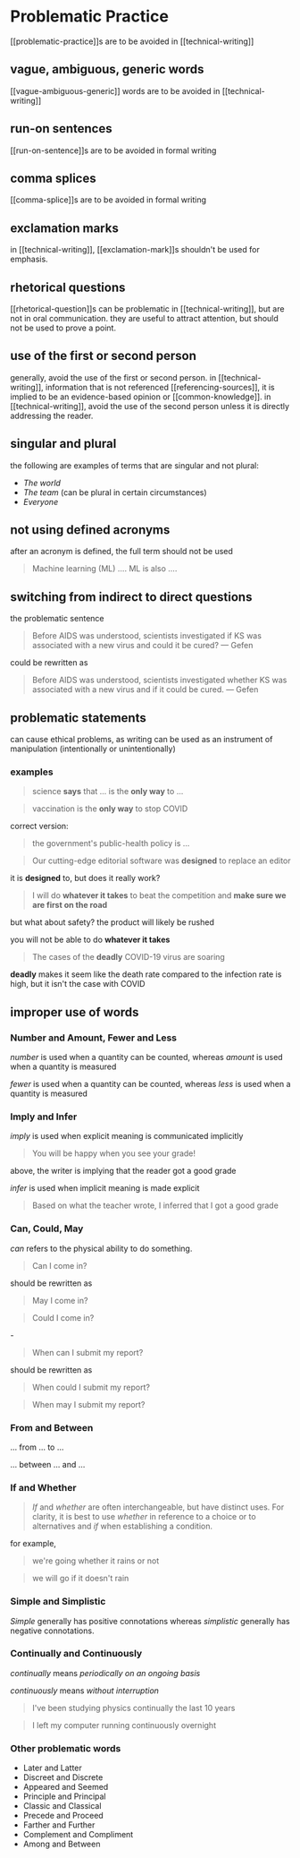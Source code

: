 # Problematic Practice

[[problematic-practice]]s are to be avoided in [[technical-writing]]

## vague, ambiguous, generic words

[[vague-ambiguous-generic]] words are to be avoided in [[technical-writing]]

## run-on sentences

[[run-on-sentence]]s are to be avoided in formal writing

## comma splices

[[comma-splice]]s are to be avoided in formal writing

## exclamation marks

in [[technical-writing]], [[exclamation-mark]]s shouldn't be used for emphasis.

## rhetorical questions

[[rhetorical-question]]s can be problematic in [[technical-writing]], but are not in oral communication. they are useful to attract attention, but should not be used to prove a point.

## use of the first or second person

generally, avoid the use of the first or second person. in [[technical-writing]], information that is not referenced [[referencing-sources]], it is implied to be an evidence-based opinion or [[common-knowledge]]. in [[technical-writing]], avoid the use of the second person unless it is directly addressing the reader.

## singular and plural

the following are examples of terms that are singular and not plural:

- _The world_
- _The team_ (can be plural in certain circumstances)
- _Everyone_

## not using defined acronyms

after an acronym is defined, the full term should not be used

> Machine learning (ML) $\dots$. ML is also $\dots$.

## switching from indirect to direct questions

the problematic sentence

> Before AIDS was understood, scientists investigated if KS was associated with a new virus and could it be cured? &mdash; Gefen

could be rewritten as

> Before AIDS was understood, scientists investigated whether KS was associated with a new virus and if it could be cured. &mdash; Gefen

## problematic statements

can cause ethical problems, as writing can be used as an instrument of manipulation (intentionally or unintentionally)

### examples

> science **says** that ... is the **only way** to ...

> vaccination is the **only way** to stop COVID

correct version:

> the government's public-health policy is ...

> Our cutting-edge editorial software was **designed** to replace an editor

it is **designed** to, but does it really work?

> I will do **whatever it takes** to beat the competition and **make sure we are first on the road**

but what about safety? the product will likely be rushed

you will not be able to do **whatever it takes**

> The cases of the **deadly** COVID-19 virus are soaring

**deadly** makes it seem like the death rate compared to the infection rate is high, but it isn't the case with COVID

## improper use of words

### Number and Amount, Fewer and Less

_number_ is used when a quantity can be counted, whereas _amount_ is used when a quantity is measured

_fewer_ is used when a quantity can be counted, whereas _less_ is used when a quantity is measured

### Imply and Infer

_imply_ is used when explicit meaning is communicated implicitly

> You will be happy when you see your grade!

above, the writer is implying that the reader got a good grade

_infer_ is used when implicit meaning is made explicit

> Based on what the teacher wrote, I inferred that I got a good grade

### Can, Could, May

_can_ refers to the physical ability to do something.

> Can I come in?

should be rewritten as

> May I come in?

> Could I come in?

\-

> When can I submit my report?

should be rewritten as

> When could I submit my report?

> When may I submit my report?

### From and Between

$\dots$ from $\dots$ to $\dots$

$\dots$ between $\dots$ and $\dots$

### If and Whether

> _If_ and _whether_ are often interchangeable, but have distinct uses. For clarity, it is best to use _whether_ in reference to a choice or to alternatives and _if_ when establishing a condition.

for example,

> we're going whether it rains or not

> we will go if it doesn't rain

### Simple and Simplistic

_Simple_ generally has positive connotations whereas _simplistic_ generally has negative connotations.

### Continually and Continuously

_continually_ means _periodically on an ongoing basis_

_continuously_ means _without interruption_

> I've been studying physics continually the last 10 years

> I left my computer running continuously overnight

### Other problematic words

- Later and Latter
- Discreet and Discrete
- Appeared and Seemed
- Principle and Principal
- Classic and Classical
- Precede and Proceed
- Farther and Further
- Complement and Compliment
- Among and Between
